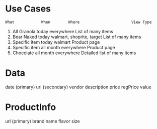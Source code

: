 # Use Cases
    What            When        Where                       View Type
1.  All Granola     today       everywhere                  List of many items
1.  Bear Naked      today       walmart, shoprite, target   List of many items
1.  Specific item   today       walmart                     Product page
1.  Specific item   all month   everywhere                  Product page
1.  Chocolate       all month   everywhere                  Detailed list of many items

Data
====
date (primary)
url (secondary)
vendor
description
price
regPrice
value

ProductInfo
========
url (primary)
brand
name
flavor
size